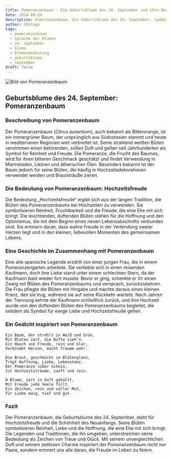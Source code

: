 ```yaml
---
title: Pomeranzenbaum - Die Geburtsblume des 24. September und ihre Bedeutung
date: 2024-09-24
description: Pomeranzenbaum, die Geburtsblume des 24. September, symbolisiert Hochzeitsfreude. Erfahre mehr über ihre Geschichte, Bedeutung und Symbolik in der Sprache der Blumen.
author: 365tage
tags:
  - pomeranzenbaum
  - sprache der blumen
  - 24. september
  - blume
  - blumenbedeutung
  - geburtsblume
  - september
draft: false
---
```


![Bild von Pomeranzenbaum](https://cdn.pixabay.com/photo/2020/04/03/16/23/Orange-blossom-4999435_640.jpg#center)


## Geburtsblume des 24. September: Pomeranzenbaum

### Beschreibung von Pomeranzenbaum

Der Pomeranzenbaum (_Citrus aurantium_), auch bekannt als Bitterorange, ist ein immergrüner Baum, der ursprünglich aus Südostasien stammt und heute in mediterranen Regionen weit verbreitet ist. Seine strahlend weißen Blüten verströmen einen betörenden, süßen Duft und gelten seit Jahrhunderten als Symbol für Reinheit und Freude. Die Pomeranze, die Frucht des Baumes, wird für ihren bitteren Geschmack geschätzt und findet Verwendung in Marmeladen, Likören und ätherischen Ölen. Besonders bekannt ist der Baum jedoch für seine Blüten, die häufig in Hochzeitsdekorationen verwendet werden und Brautsträuße zieren.

### Die Bedeutung von Pomeranzenbaum: Hochzeitsfreude

Die Bedeutung „Hochzeitsfreude“ ergibt sich aus der langen Tradition, die Blüten des Pomeranzenbaums bei Hochzeiten zu verwenden. Sie symbolisieren Reinheit, Fruchtbarkeit und die Freude, die eine Ehe mit sich bringt. Die leuchtenden, duftenden Blüten stehen für die Hoffnung und den Optimismus, die mit dem Beginn eines neuen Lebensabschnitts verbunden sind. Sie erinnern daran, dass wahre Freude in der Verbindung zweier Herzen liegt und in den kleinen, liebevollen Momenten des gemeinsamen Lebens.

### Eine Geschichte im Zusammenhang mit Pomeranzenbaum

Eine alte spanische Legende erzählt von einer jungen Frau, die in einem Pomeranzengarten arbeitete. Sie verliebte sich in einen reisenden Kaufmann, doch ihre Liebe stand unter einem schlechten Stern, da der Kaufmann bald wieder fort musste. Bevor er ging, schenkte er ihr einen Zweig mit Blüten des Pomeranzenbaums und versprach, zurückzukehren. Die Frau pflegte die Blüten mit Hingabe und machte daraus einen kleinen Kranz, den sie trug, während sie auf seine Rückkehr wartete. Nach Jahren der Trennung kehrte der Kaufmann schließlich zurück, und ihre Hochzeit wurde von den duftenden Blüten des Pomeranzenbaums begleitet, die seitdem als Symbol für ewige Liebe und Hochzeitsfreude gelten.

### Ein Gedicht inspiriert von Pomeranzenbaum

```
Ein Baum, der strahlt in Weiß und Grün,  
Mit Blüten zart, die Düfte zieh’n.  
Ein Hauch von Freude, rein und klar,  
Verbindet Herzen, macht Träume wahr.  

Die Braut, geschmückt im Blütenglanz,  
Trägt Hoffnung, Liebe, Lebenstanz.  
Der Pomeranze süßer Schein,  
Ist Hochzeitsträume, sanft und rein.  

O Blume, zart in Duft gehüllt,  
Mit Freude jede Seele füllt.  
Ein Zeichen, rein und voller Mut,  
Für Liebe ewig, tief und gut.  
```

### Fazit

Der Pomeranzenbaum, die Geburtsblume des 24. September, steht für Hochzeitsfreude und die Schönheit des Neuanfangs. Seine Blüten symbolisieren Reinheit, Liebe und die Hoffnung, die eine Ehe mit sich bringt. Die Legenden und Traditionen, die ihn umgeben, unterstreichen seine Bedeutung als Zeichen von Treue und Glück. Mit seinem unvergleichlichen Duft und seinem zeitlosen Charme inspiriert der Pomeranzenbaum nicht nur Paare, sondern erinnert uns alle daran, die Freude im Leben zu feiern.